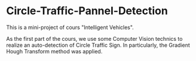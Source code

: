 # Circle-Traffic-Pannel-Detection

This is a mini-project of cours "Intelligent Vehicles".

As the first part of the cours, we use some Computer Vision technics to realize an auto-detection of Circle Traffic Sign. In particularly, the Gradient Hough Transform method was applied.
